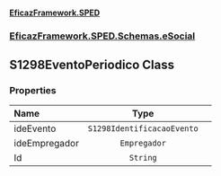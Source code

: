 #### [EficazFramework.SPED](EficazFrameworkSPED.md 'EficazFramework SPED')
### [EficazFramework.SPED.Schemas.eSocial](EficazFramework.SPED.Schemas.eSocial.md 'EficazFramework.SPED.Schemas.eSocial')

## S1298EventoPeriodico Class
### Properties

| Name | Type | |
| :--- | :---: | :--- |
| ideEvento | `S1298IdentificacaoEvento` |  |
| ideEmpregador | `Empregador` |  |
| Id | `String` |  |
